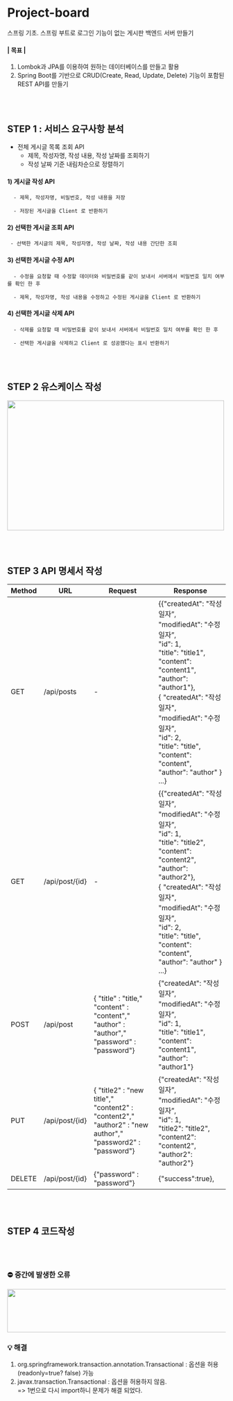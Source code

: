 # Project-board
스프링 기초. 스프링 부트로 로그인 기능이 없는 게시판 백엔드 서버  만들기

#### | 목표 |
  1. Lombok과 JPA를 이용하여 원하는 데이터베이스를 만들고 활용
  2. Spring Boot를 기반으로 CRUD(Create, Read, Update, Delete) 기능이 포함된 REST API를 만들기

<br/> <br/> 

## STEP 1 : 서비스 요구사항 분석


 + 전체 게시글 목록 조회 API
    - 제목, 작성자명, 작성 내용, 작성 날짜를 조회하기
    - 작성 날짜 기준 내림차순으로 정렬하기
 

  #### 1) 게시글 작성 API 

      - 제목, 작성자명, 비밀번호, 작성 내용을 저장

      - 저장된 게시글을 Client 로 반환하기

 #### 2) 선택한 게시글 조회 API

     - 선택한 게시글의 제목, 작성자명, 작성 날짜, 작성 내용 간단한 조회

 #### 3) 선택한 게시글 수정 API 

      - 수정을 요청할 때 수정할 데이터와 비밀번호를 같이 보내서 서버에서 비밀번호 일치 여부를 확인 한 후

      - 제목, 작성자명, 작성 내용을 수정하고 수정된 게시글을 Client 로 반환하기

 #### 4) 선택한 게시글 삭제 API 

      - 삭제를 요청할 때 비밀번호를 같이 보내서 서버에서 비밀번호 일치 여부를 확인 한 후

      - 선택한 게시글을 삭제하고 Client 로 성공했다는 표시 반환하기
<br/> <br/> 

## STEP 2  유스케이스 작성

<img src="https://img1.daumcdn.net/thumb/R1280x0/?scode=mtistory2&fname=https%3A%2F%2Fblog.kakaocdn.net%2Fdn%2Fk9H3H%2FbtrYf0ISrMp%2FdfoW6a64pCJsykULRIBpdK%2Fimg.jpg"  width="500" height="300">

<br/> <br/> 


## STEP 3   API 명세서 작성
Method|URL|Request|Response
|------|---|---|-----|
|GET|	/api/posts|-|{{"createdAt": "작성일자”,<br/> "modifiedAt": "수정일자”, <br/> "id": 1, <br/> "title": "title1", <br/> "content": "content1",<br/>  "author": "author1"}, <br/> { "createdAt": "작성일자",<br/> "modifiedAt": "수정일자”,<br/> "id": 2,<br/> "title": "title",<br/>  "content": "content",<br/> "author": "author" } ...}|
|GET|	/api/post/{id}|-|{{"createdAt": "작성일자”,<br/> "modifiedAt": "수정일자”, <br/> "id": 1, <br/> "title": "title2", <br/> "content": "content2",<br/>  "author": "author2"}, <br/> { "createdAt": "작성일자",<br/> "modifiedAt": "수정일자”,<br/> "id": 2,<br/> "title": "title",<br/>  "content": "content",<br/> "author": "author" } ...}|
|POST| /api/post|{ "title" : "title,"<br/> "content" : "content","<br/>  "author" : "author","<br/> "password" : "password"}|{"createdAt": "작성일자”,<br/> "modifiedAt": "수정일자”, <br/> "id": 1, <br/> "title": "title1", <br/> "content": "content1",<br/>  "author": "author1"}|
|PUT|	/api/post/{id}|{ "title2" : "new title","<br/> "content2" : "content2","<br/> "author2" : "new author","<br/> "password2" : "password"}|{"createdAt": "작성일자”,<br/> "modifiedAt": "수정일자”, <br/> "id": 1, <br/> "title2": "title2", <br/> "content2": "content2",<br/>  "author2": "author2"} |
|DELETE| /api/post/{id}|{"password" : "password"}|{"success":true},|

<br/><br/>

## STEP 4  코드작성

<br/><br/>

 
### ⛔️ 중간에 발생한 오류
<img src="https://img1.daumcdn.net/thumb/R1280x0/?scode=mtistory2&fname=https%3A%2F%2Fblog.kakaocdn.net%2Fdn%2FbcVqAA%2FbtrYhaE2k60%2FXYdJDkBr2fhISAWZzGsQxk%2Fimg.png"  width="700" height="100">
<br/>

### 💡 해결

1) org.springframework.transaction.annotation.Transactional   :  옵션을 허용(readonly=true? false) 가능
2) javax.transaction.Transactional :  옵션을 허용하지 않음. <br/>
    => 1번으로 다시 import하니 문제가 해결 되었다.
